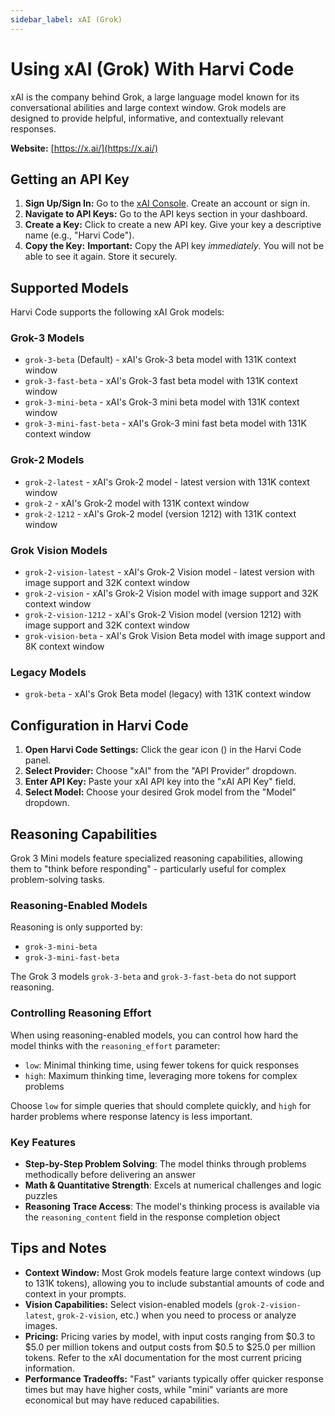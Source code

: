 ```yaml
---
sidebar_label: xAI (Grok)
---
```


# Using xAI (Grok) With Harvi Code

xAI is the company behind Grok, a large language model known for its conversational abilities and large context window. Grok models are designed to provide helpful, informative, and contextually relevant responses.

**Website:** [https://x.ai/](https://x.ai/)

## Getting an API Key

1.  **Sign Up/Sign In:** Go to the [xAI Console](https://console.x.ai/). Create an account or sign in.
2.  **Navigate to API Keys:** Go to the API keys section in your dashboard.
3.  **Create a Key:** Click to create a new API key. Give your key a descriptive name (e.g., "Harvi Code").
4.  **Copy the Key:** **Important:** Copy the API key _immediately_. You will not be able to see it again. Store it securely.

## Supported Models

Harvi Code supports the following xAI Grok models:

### Grok-3 Models

- `grok-3-beta` (Default) - xAI's Grok-3 beta model with 131K context window
- `grok-3-fast-beta` - xAI's Grok-3 fast beta model with 131K context window
- `grok-3-mini-beta` - xAI's Grok-3 mini beta model with 131K context window
- `grok-3-mini-fast-beta` - xAI's Grok-3 mini fast beta model with 131K context window

### Grok-2 Models

- `grok-2-latest` - xAI's Grok-2 model - latest version with 131K context window
- `grok-2` - xAI's Grok-2 model with 131K context window
- `grok-2-1212` - xAI's Grok-2 model (version 1212) with 131K context window

### Grok Vision Models

- `grok-2-vision-latest` - xAI's Grok-2 Vision model - latest version with image support and 32K context window
- `grok-2-vision` - xAI's Grok-2 Vision model with image support and 32K context window
- `grok-2-vision-1212` - xAI's Grok-2 Vision model (version 1212) with image support and 32K context window
- `grok-vision-beta` - xAI's Grok Vision Beta model with image support and 8K context window

### Legacy Models

- `grok-beta` - xAI's Grok Beta model (legacy) with 131K context window

## Configuration in Harvi Code

1.  **Open Harvi Code Settings:** Click the gear icon (<Codicon name="gear" />) in the Harvi Code panel.
2.  **Select Provider:** Choose "xAI" from the "API Provider" dropdown.
3.  **Enter API Key:** Paste your xAI API key into the "xAI API Key" field.
4.  **Select Model:** Choose your desired Grok model from the "Model" dropdown.

## Reasoning Capabilities

Grok 3 Mini models feature specialized reasoning capabilities, allowing them to "think before responding" - particularly useful for complex problem-solving tasks.

### Reasoning-Enabled Models

Reasoning is only supported by:

- `grok-3-mini-beta`
- `grok-3-mini-fast-beta`

The Grok 3 models `grok-3-beta` and `grok-3-fast-beta` do not support reasoning.

### Controlling Reasoning Effort

When using reasoning-enabled models, you can control how hard the model thinks with the `reasoning_effort` parameter:

- `low`: Minimal thinking time, using fewer tokens for quick responses
- `high`: Maximum thinking time, leveraging more tokens for complex problems

Choose `low` for simple queries that should complete quickly, and `high` for harder problems where response latency is less important.

### Key Features

- **Step-by-Step Problem Solving**: The model thinks through problems methodically before delivering an answer
- **Math & Quantitative Strength**: Excels at numerical challenges and logic puzzles
- **Reasoning Trace Access**: The model's thinking process is available via the `reasoning_content` field in the response completion object

## Tips and Notes

- **Context Window:** Most Grok models feature large context windows (up to 131K tokens), allowing you to include substantial amounts of code and context in your prompts.
- **Vision Capabilities:** Select vision-enabled models (`grok-2-vision-latest`, `grok-2-vision`, etc.) when you need to process or analyze images.
- **Pricing:** Pricing varies by model, with input costs ranging from $0.3 to $5.0 per million tokens and output costs from $0.5 to $25.0 per million tokens. Refer to the xAI documentation for the most current pricing information.
- **Performance Tradeoffs:** "Fast" variants typically offer quicker response times but may have higher costs, while "mini" variants are more economical but may have reduced capabilities.
